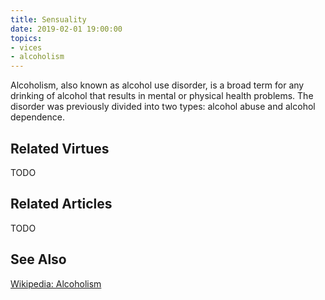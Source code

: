 ```yaml
---
title: Sensuality
date: 2019-02-01 19:00:00
topics: 
- vices
- alcoholism
---
```


Alcoholism, also known as alcohol use disorder, is a broad term for any drinking
of alcohol that results in mental or physical health problems. The disorder was
previously divided into two types: alcohol abuse and alcohol dependence.

## Related Virtues
TODO

## Related Articles
TODO

## See Also
[Wikipedia: Alcoholism](https://en.wikipedia.org/wiki/Alcoholism)
